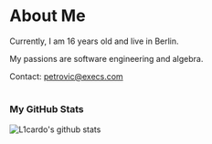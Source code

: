 # About Me

Currently, I am 16 years old and live in Berlin.

My passions are software engineering and algebra.

Contact: [petrovic@execs.com](mailto:petrovic@execs.com)

#

### My GitHub Stats

![L1cardo's github stats](https://github-readme-stats.vercel.app/api?username=petrovicni&show_icons=true)

#
